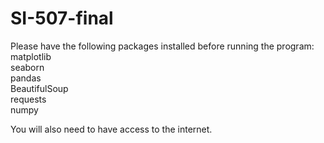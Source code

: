 # SI-507-final
Please have the following packages installed before running the program:\
matplotlib\
seaborn\
pandas\
BeautifulSoup\
requests\
numpy

You will also need to have access to the internet.
